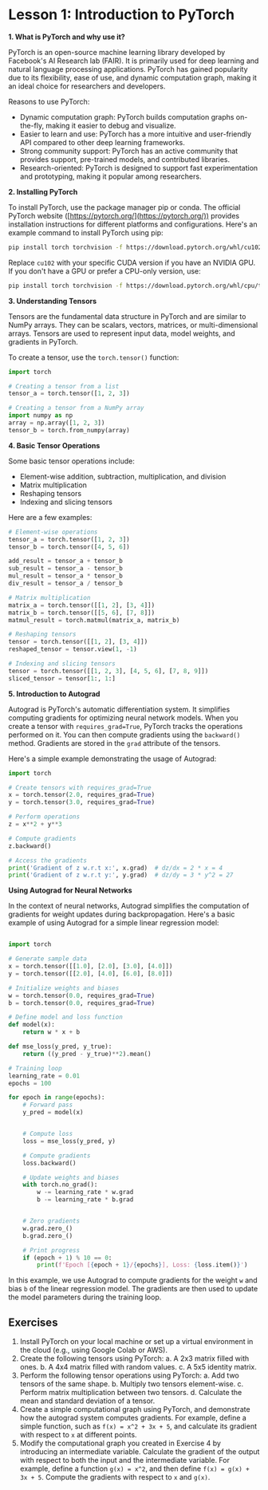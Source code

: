 # Lesson 1: Introduction to PyTorch

**1. What is PyTorch and why use it?**

PyTorch is an open-source machine learning library developed by Facebook's AI Research lab (FAIR). It is primarily used for deep learning and natural language processing applications. PyTorch has gained popularity due to its flexibility, ease of use, and dynamic computation graph, making it an ideal choice for researchers and developers.

Reasons to use PyTorch:



* Dynamic computation graph: PyTorch builds computation graphs on-the-fly, making it easier to debug and visualize.
* Easier to learn and use: PyTorch has a more intuitive and user-friendly API compared to other deep learning frameworks.
* Strong community support: PyTorch has an active community that provides support, pre-trained models, and contributed libraries.
* Research-oriented: PyTorch is designed to support fast experimentation and prototyping, making it popular among researchers.

**2. Installing PyTorch**

To install PyTorch, use the package manager pip or conda. The official PyTorch website ([https://pytorch.org/](https://pytorch.org/)) provides installation instructions for different platforms and configurations. Here's an example command to install PyTorch using pip:


``` bash
pip install torch torchvision -f https://download.pytorch.org/whl/cu102/torch_stable.html
```


Replace `cu102` with your specific CUDA version if you have an NVIDIA GPU. If you don't have a GPU or prefer a CPU-only version, use:



```bash
pip install torch torchvision -f https://download.pytorch.org/whl/cpu/torch_stable.html
```


**3. Understanding Tensors**

Tensors are the fundamental data structure in PyTorch and are similar to NumPy arrays. They can be scalars, vectors, matrices, or multi-dimensional arrays. Tensors are used to represent input data, model weights, and gradients in PyTorch.

To create a tensor, use the `torch.tensor()` function:


``` python
import torch

# Creating a tensor from a list
tensor_a = torch.tensor([1, 2, 3])

# Creating a tensor from a NumPy array
import numpy as np
array = np.array([1, 2, 3])
tensor_b = torch.from_numpy(array)
```


**4. Basic Tensor Operations**

Some basic tensor operations include:



* Element-wise addition, subtraction, multiplication, and division
* Matrix multiplication
* Reshaping tensors
* Indexing and slicing tensors

Here are a few examples:


``` python
# Element-wise operations
tensor_a = torch.tensor([1, 2, 3])
tensor_b = torch.tensor([4, 5, 6])

add_result = tensor_a + tensor_b
sub_result = tensor_a - tensor_b
mul_result = tensor_a * tensor_b
div_result = tensor_a / tensor_b

# Matrix multiplication
matrix_a = torch.tensor([[1, 2], [3, 4]])
matrix_b = torch.tensor([[5, 6], [7, 8]])
matmul_result = torch.matmul(matrix_a, matrix_b)

# Reshaping tensors
tensor = torch.tensor([[1, 2], [3, 4]])
reshaped_tensor = tensor.view(1, -1)

# Indexing and slicing tensors
tensor = torch.tensor([[1, 2, 3], [4, 5, 6], [7, 8, 9]])
sliced_tensor = tensor[1:, 1:]
```


**5. Introduction to Autograd**

Autograd is PyTorch's automatic differentiation system. It simplifies computing gradients for optimizing neural network models. When you create a tensor with `requires_grad=True`, PyTorch tracks the operations performed on it. You can then compute gradients using the `backward()` method. Gradients are stored in the `grad` attribute of the tensors.

Here's a simple example demonstrating the usage of Autograd:



``` python
import torch

# Create tensors with requires_grad=True
x = torch.tensor(2.0, requires_grad=True)
y = torch.tensor(3.0, requires_grad=True)

# Perform operations
z = x**2 + y**3

# Compute gradients
z.backward()

# Access the gradients
print('Gradient of z w.r.t x:', x.grad)  # dz/dx = 2 * x = 4
print('Gradient of z w.r.t y:', y.grad)  # dz/dy = 3 * y^2 = 27
```


**Using Autograd for Neural Networks**

In the context of neural networks, Autograd simplifies the computation of gradients for weight updates during backpropagation. Here's a basic example of using Autograd for a simple linear regression model:



```python

import torch

# Generate sample data
x = torch.tensor([[1.0], [2.0], [3.0], [4.0]])
y = torch.tensor([[2.0], [4.0], [6.0], [8.0]])

# Initialize weights and biases
w = torch.tensor(0.0, requires_grad=True)
b = torch.tensor(0.0, requires_grad=True)

# Define model and loss function
def model(x):
    return w * x + b

def mse_loss(y_pred, y_true):
    return ((y_pred - y_true)**2).mean()

# Training loop
learning_rate = 0.01
epochs = 100

for epoch in range(epochs):
    # Forward pass
    y_pred = model(x)


    # Compute loss
    loss = mse_loss(y_pred, y)

    # Compute gradients
    loss.backward()

    # Update weights and biases
    with torch.no_grad():
        w -= learning_rate * w.grad
        b -= learning_rate * b.grad


    # Zero gradients
    w.grad.zero_()
    b.grad.zero_()

    # Print progress
    if (epoch + 1) % 10 == 0:
        print(f'Epoch [{epoch + 1}/{epochs}], Loss: {loss.item()}')
```


In this example, we use Autograd to compute gradients for the weight `w` and bias `b` of the linear regression model. The gradients are then used to update the model parameters during the training loop.


## **Exercises**

1. Install PyTorch on your local machine or set up a virtual environment in the cloud (e.g., using Google Colab or AWS).
2. Create the following tensors using PyTorch: a. A 2x3 matrix filled with ones. b. A 4x4 matrix filled with random values. c. A 5x5 identity matrix.
3. Perform the following tensor operations using PyTorch: a. Add two tensors of the same shape. b. Multiply two tensors element-wise. c. Perform matrix multiplication between two tensors. d. Calculate the mean and standard deviation of a tensor.
4. Create a simple computational graph using PyTorch, and demonstrate how the autograd system computes gradients. For example, define a simple function, such as `f(x) = x^2 + 3x + 5`, and calculate its gradient with respect to `x` at different points.
5. Modify the computational graph you created in Exercise 4 by introducing an intermediate variable. Calculate the gradient of the output with respect to both the input and the intermediate variable. For example, define a function `g(x) = x^2`, and then define `f(x) = g(x) + 3x + 5`. Compute the gradients with respect to `x` and `g(x)`.
